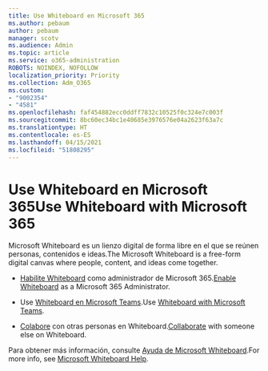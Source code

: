 ```yaml
---
title: Use Whiteboard en Microsoft 365
ms.author: pebaum
author: pebaum
manager: scotv
ms.audience: Admin
ms.topic: article
ms.service: o365-administration
ROBOTS: NOINDEX, NOFOLLOW
localization_priority: Priority
ms.collection: Adm_O365
ms.custom:
- "9002354"
- "4581"
ms.openlocfilehash: faf454882ecc0ddff7832c10525f0c324e7c003f
ms.sourcegitcommit: 8bc60ec34bc1e40685e3976576e04a2623f63a7c
ms.translationtype: HT
ms.contentlocale: es-ES
ms.lasthandoff: 04/15/2021
ms.locfileid: "51808295"
---
```

# <a name="use-whiteboard-with-microsoft-365"></a><span data-ttu-id="8ab3c-102">Use Whiteboard en Microsoft 365</span><span class="sxs-lookup"><span data-stu-id="8ab3c-102">Use Whiteboard with Microsoft 365</span></span>

<span data-ttu-id="8ab3c-103">Microsoft Whiteboard es un lienzo digital de forma libre en el que se reúnen personas, contenidos e ideas.</span><span class="sxs-lookup"><span data-stu-id="8ab3c-103">The Microsoft Whiteboard is a free-form digital canvas where people, content, and ideas come together.</span></span> 

- <span data-ttu-id="8ab3c-104">[Habilite Whiteboard](https://support.office.com/article/d236aef8-fcdf-4b5e-b5d7-7f157461e920#bkmk_07) como administrador de Microsoft 365.</span><span class="sxs-lookup"><span data-stu-id="8ab3c-104">[Enable Whiteboard](https://support.office.com/article/d236aef8-fcdf-4b5e-b5d7-7f157461e920#bkmk_07) as a Microsoft 365 Administrator.</span></span> 

- <span data-ttu-id="8ab3c-105">Use [Whiteboard en Microsoft Teams](https://support.microsoft.com/office/7a6e7218-e9dc-4ccc-89aa-b1a0bb9c31ee).</span><span class="sxs-lookup"><span data-stu-id="8ab3c-105">Use [Whiteboard with Microsoft Teams](https://support.microsoft.com/office/7a6e7218-e9dc-4ccc-89aa-b1a0bb9c31ee).</span></span> 

- <span data-ttu-id="8ab3c-106">[Colabore](https://support.office.com/article/d236aef8-fcdf-4b5e-b5d7-7f157461e920#bkmk_27) con otras personas en Whiteboard.</span><span class="sxs-lookup"><span data-stu-id="8ab3c-106">[Collaborate](https://support.office.com/article/d236aef8-fcdf-4b5e-b5d7-7f157461e920#bkmk_27) with someone else on Whiteboard.</span></span> 

<span data-ttu-id="8ab3c-107">Para obtener más información, consulte [Ayuda de Microsoft Whiteboard](https://support.office.com/article/d236aef8-fcdf-4b5e-b5d7-7f157461e920).</span><span class="sxs-lookup"><span data-stu-id="8ab3c-107">For more info, see [Microsoft Whiteboard Help](https://support.office.com/article/d236aef8-fcdf-4b5e-b5d7-7f157461e920).</span></span> 
